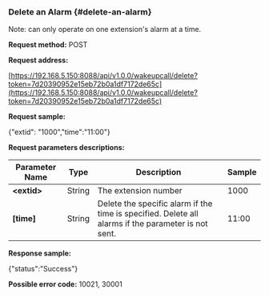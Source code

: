 ### Delete an Alarm {#delete-an-alarm}

Note: can only operate on one extension's alarm at a time.

**Request method:** POST

**Request address:**

[https://192.168.5.150:8088/api/v1.0.0/wakeupcall/delete?token=7d20390952e15eb72b0a1df7172de65c](https://192.168.5.150:8088/api/v1.0.0/wakeupcall/delete?token=7d20390952e15eb72b0a1df7172de65c)

**Request sample:**

{"extid": "1000","time":"11:00"}

**Request parameters descriptions:**

| **Parameter Name** | **Type** | **Description** | **Sample** |
| --- | --- | --- | --- |
| **&lt;extid&gt;** | String | The extension number | 1000 |
| **\[time\]** | String | Delete the specific alarm if the time is specified. Delete all alarms if the parameter is not sent. | 11:00 |

**Response sample:**

{"status":"Success"}

**Possible error code:** 10021, 30001

